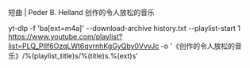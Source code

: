 





短曲 | Peder B. Helland 创作的令人放松的音乐

yt-dlp -f 'ba[ext=m4a]' --download-archive history.txt  --playlist-start 1  https://www.youtube.com/playlist?list=PLQ_PIlf6OzqLWt6qvrnhKgGyQby0VvvJc -o '《创作的令人放松的音乐》/%(playlist_title)s/%(title)s.%(ext)s'







